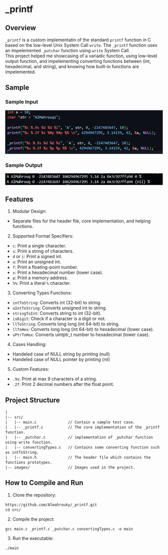 # _printf
## Overview
`_printf` is a custom implementatin of the standard `printf` function in C based on the low-level Unix System Call `write`. The `_printf` function uses an impelemented `_putchar` function using `write` System Call.  
This project helped me showcasing of a variadic function, using low-level output function, and impelementing converting functions between (int, hexadecimal, and string), and knowing how built-in functions are impelemented.
## Sample
### Sample Input
![Sample Input](images/Sample_Input.png)
### Sample Output
![Sample Output](images/Sample_Output.png)
## Features
1. Modular Design:
- Separate files for the header file, core implementation, and helping functions.
2. Supported Format Specifiers:
- `c`: Print a single character.
- `s`: Print a string of characters.
- `d` or `i`: Print a signed int.
- `u`: Print an unsigned int.
- `f`: Print a floating-point number.
- `x`: Print a hexadecimal number (lower case).
- `p`: Print a memory address.
- `%%`: Print a literal `%` character.
3. Converting Types Functions:
- `intToString`: Converts int (32-bit) to string.
- `uIntToString`: Converts unsigned int to string.
- `stringToInt`: Converts string to int (32-bit).
- `isDigit`: Check if a character is a digit or not.
- `llToString`: Converts long long (int 64-bit) to string.
- `llToHex`: Converts long long (int 64-bit) to hexadecimal (lower case).
- `uPtrToHex`: Converts uintptr_t number to hexadecimal (lower case).
4. Cases Handling:
- Handeled case of NULL string by printing (null)
- Handeled case of NULL pointer by printing (nil)
5. Custom Features:
- `.9s`: Print at max 9 characters of a string.
- `.2f`: Print 2 decimal numbers after the float point.
## Project Structure
```
|
|-- src/
|   |-- main.c              // Contain a sample test case.
|   |-- _printf.c           // The core implementation of the _printf function.
|   |-- _putchar.c          // implementation of _putchar function using write function.
|   |-- convertingTypes.c   // Contains some converting function such as intToString.
|   |-- main.h              // The header file which contains the functions prototypes.
|-- images/                 // Images used in the project.
```
## How to Compile and Run
1. Clone the repository:
```
https://github.com/Almahrouky/_printf.git
cd src/
```
2. Compile the project:
```
gcc main.c _printf.c _putchar.c convertingTypes.c -o main
```
3. Run the executable:
```
./main
```